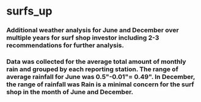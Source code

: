 # surfs_up

### Additional weather analysis for June and December over multiple years for surf shop investor including 2-3 recommendations for further analysis.

### Data was collected for the average total amount of monthly rain and grouped by each reporting station.  The range of average rainfall for June was 0.5"-0.01"= 0.49".  In December, the range of rainfall was Rain is a minimal concern for the surf shop in the month of June and December.  
